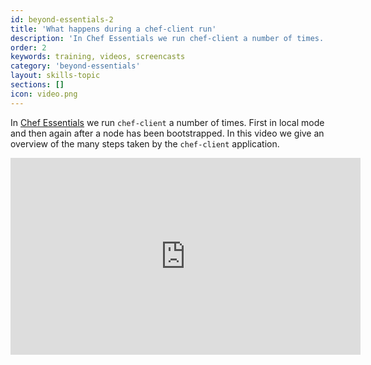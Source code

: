 ```yaml
---
id: beyond-essentials-2
title: 'What happens during a chef-client run'
description: 'In Chef Essentials we run chef-client a number of times. First in local mode and then again after a node has been bootstrapped. In this video we give an overview of the many steps taken by the chef-client application.'
order: 2
keywords: training, videos, screencasts
category: 'beyond-essentials'
layout: skills-topic
sections: []
icon: video.png
---
```


In [Chef Essentials](https://www.chef.io/training/#essentials) we run `chef-client` a number of times. First in local mode and then again after a node has been bootstrapped. In this video we give an overview of the many steps taken by the `chef-client` application.

<iframe width="560" height="315" src="https://www.youtube.com/embed/egzmSVVP0rg?list=PL11cZfNdwNyNciM-PmIrO0hkSZB-ir52t" frameborder="0" allowfullscreen></iframe>

<p/>
